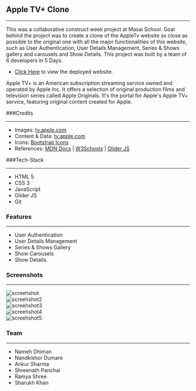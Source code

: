 ## Apple TV+ Clone 
---
<p>
This was a collaborative construct week project at Masai School.
Goal behind the project was to create a clone of the AppleTv website as close as possible to the original one with all the major functionalities of this website, such as User Authentication, User Details Management, Series & Shows gallery and carousels and Show Details.
This project was built by a team of 6 developers in 5 Days. 
</p>

* [Click Here](https://nameh-dhiman.github.io/Apple-TV-Clone-Project.github.io/ "Apple TV+ Project") to view the deployed website.

<p>
Apple TV+ is an American subscription streaming service owned and operated by Apple Inc. 
It offers a selection of original production films and television series called Apple Originals.
It's the portal for Apple's Apple TV+ service, featuring original content created for Apple.
</p>

###Credits
___
* Images: [tv.apple.com](https://tv.apple.com/)
* Content & Data: [tv.apple.com](https://tv.apple.com/)
* Icons: [Bootstrap Icons](https://icons.getbootstrap.com/)
* References: [MDN Docs](https://developer.mozilla.org/en-US/ ) | [W3Schools](https://www.w3schools.com/) | [Glider JS](https://nickpiscitelli.github.io/Glider.js/)

###Tech-Stack
___

* HTML 5
* CSS 3
* JavaScript
* Glider JS
* Git

### Features
___
* User Authentication
* User Details Management 
* Series & Shows Gallery 
* Show Carousels
* Show Details.

### Screenshots
___
![screehshot](https://miro.medium.com/max/1400/1*wK5BmC0OQ3QbKO99WtyGMA.png)
<br/>
![screehshot2](https://miro.medium.com/max/1400/1*qLl3hJqByc5GxZeNlfjkYA.png)
<br/>
![screehshot3](https://miro.medium.com/max/1400/1*B9g_iLTXAa9rNuf1m81ddQ.png)
<br/>
![screehshot4](https://miro.medium.com/max/1400/1*MM_U6uJOdSeYO2M5X3K47Q.png)
<br/>
![screehshot5](https://miro.medium.com/max/1400/1*dmhtDQUIFpL1DIgltAejNw.png)


### Team
___
* Nameh Dhiman
* Nandkishor Dumare
* Ankur Sharma
* Shreenath Panchal
* Ramya Shree
* Sharukh Khan

